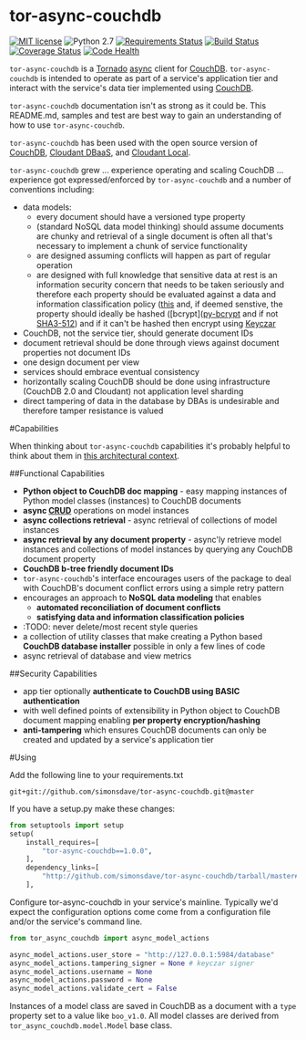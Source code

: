# tor-async-couchdb
[![MIT license](http://img.shields.io/badge/license-MIT-brightgreen.svg)](http://opensource.org/licenses/MIT) ![Python 2.7](https://img.shields.io/badge/python-2.7-FFC100.svg?style=flat) [![Requirements Status](https://requires.io/github/simonsdave/tor-async-couchdb/requirements.svg?branch=master)](https://requires.io/github/simonsdave/tor-async-couchdb/requirements/?branch=master) [![Build Status](https://travis-ci.org/simonsdave/tor-async-couchdb.svg)](https://travis-ci.org/simonsdave/tor-async-couchdb) [![Coverage Status](https://coveralls.io/repos/simonsdave/tor-async-couchdb/badge.svg)](https://coveralls.io/r/simonsdave/tor-async-couchdb) [![Code Health](https://landscape.io/github/simonsdave/tor-async-couchdb/master/landscape.svg?style=flat)](https://landscape.io/github/simonsdave/tor-async-couchdb/master)

```tor-async-couchdb``` is a [Tornado](http://www.tornadoweb.org/en/stable/)
[async](http://tornado.readthedocs.org/en/latest/guide/async.html) client
for [CouchDB](http://couchdb.apache.org/).
```tor-async-couchdb``` is intended to operate as part of a service's application
tier and interact with the service's data tier implemented
using [CouchDB](http://couchdb.apache.org/).

```tor-async-couchdb``` documentation isn't as strong as it could be. This
README.md, samples and test are best way to gain an understanding of how to
use ```tor-async-couchdb```.

```tor-async-couchdb``` has been used with
the open source version of [CouchDB](http://couchdb.apache.org/),
[Cloudant DBaaS](https://cloudant.com/product/),
and [Cloudant Local](https://cloudant.com/cloudant-local/).

```tor-async-couchdb``` grew  ... experience operating and scaling CouchDB ... experience got expressed/enforced by ```tor-async-couchdb``` and a number of conventions including:

* data models:
  * every document should have a versioned type property
  * (standard NoSQL data model thinking) should assume documents are chunky and retrieval of a single document is often all that's necessary to implement a chunk of service functionality
  * are designed assuming conflicts will happen as part of regular operation
  * are designed with full knowledge that sensitive data at rest is an information security concern that needs to be taken seriously and therefore each property should be evaluated against a
data and information classification policy ([this](http://www.cmu.edu/iso/governance/guidelines/data-classification.html) and, if deemed senstive, the property should ideally
be hashed ([bcrypt]([py-bcrypt](https://pypi.python.org/pypi/py-bcrypt/) and if not
[SHA3-512](http://en.wikipedia.org/wiki/SHA-3)) and if it can't be hashed then
encrypt using [Keyczar](http://www.keyczar.org/)
* CouchDB, not the service tier, should generate document IDs
* document retrieval should be done through views against document properties not document IDs
* one design document per view
* services should embrace eventual consistency
* horizontally scaling CouchDB should be done using infrastructure (CouchDB 2.0 and Cloudant)
not application level sharding
* direct tampering of data in the database by DBAs is undesirable and therefore
tamper resistance is valued

#Capabilities

When thinking about ```tor-async-couchdb``` capabilities it's
probably helpful to think about them in
[this architectural context](https://github.com/simonsdave/microservice-architecture).

##Functional Capabilities
* **Python object to CouchDB doc mapping** - easy mapping instances of
Python model classes (instances) to CouchDB documents
* **async [CRUD](http://en.wikipedia.org/wiki/Create,_read,_update_and_delete)** operations on model instances
* **async collections retrieval** - async retrieval of collections of model instances
* **async retrieval by any document property** - async'ly retrieve model instances
and collections of model instances by querying any CouchDB document property
* **CouchDB b-tree friendly document IDs**
* ```tor-async-couchdb```'s interface encourages users
of the package to deal with CouchDB's document conflict
errors using a simple retry pattern
* encourages an approach to **NoSQL data modeling** that enables
  * **automated reconciliation of document conflicts**
  * **satisfying data and information classification policies**
* :TODO: never delete/most recent style queries
* a collection of utility classes that make creating a
Python based **CouchDB database installer** possible in only a few lines of code
* async retrieval of database and view metrics

##Security Capabilities
* app tier optionally **authenticate to CouchDB using BASIC authentication**
* with well defined points of extensibility in Python object to
CouchDB document mapping enabling **per property encryption/hashing**
* **anti-tampering** which ensures CouchDB documents
can only be created and updated by a service's application tier

#Using

Add the following line to your requirements.txt
```
git+git://github.com/simonsdave/tor-async-couchdb.git@master
```

If you have a setup.py make these changes:
```python
from setuptools import setup
setup(
    install_requires=[
        "tor-async-couchdb==1.0.0",
    ],
    dependency_links=[
        "http://github.com/simonsdave/tor-async-couchdb/tarball/master#egg=tor-async-couchdb-1.0.0",
    ],
```

Configure tor-async-couchdb in your service's mainline.
Typically we'd expect the configuration options come come
from a configuration file and/or the service's command line.
```python
from tor_async_couchdb import async_model_actions

async_model_actions.user_store = "http://127.0.0.1:5984/database"
async_model_actions.tampering_signer = None # keyczar signer
async_model_actions.username = None
async_model_actions.password = None
async_model_actions.validate_cert = False
```

Instances of a model class are saved in CouchDB as a document with
a ```type``` property set to a value like ```boo_v1.0```.
All model classes are derived from ```tor_async_couchdb.model.Model``` base class.
